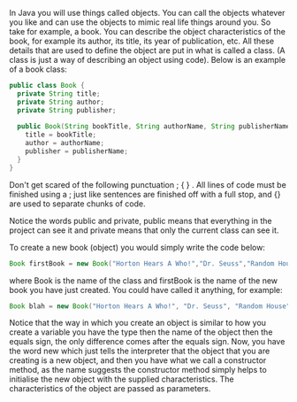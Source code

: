 In Java you will use things called objects.  You can call the objects whatever you like and can use the objects to mimic real life things around you.  So take for example, a book.  You can describe the object characteristics of the book, for example its author, its title, its year of publication, etc. All these details that are used to define the object are put in what is called a class.  (A class is just a way of describing an object using code).  Below is an example of a book class:

```java
public class Book {
  private String title;
  private String author;
  private String publisher;
 
  public Book(String bookTitle, String authorName, String publisherName) {
    title = bookTitle;
    author = authorName;
    publisher = publisherName;
  }
}
```

Don't get scared of the following punctuation ; { } .  All lines of code must be finished using a ; just like sentences are finished off with a full stop, and {} are used to separate chunks of code.

Notice the words public and private, public means that everything in the project can see it and private means that only the current class can see it.

To create a new book (object) you would simply write the code below:

```java
Book firstBook = new Book("Horton Hears A Who!","Dr. Seuss","Random House");
```

where Book is the name of the class and firstBook is the name of the new book you have just created.  You could have called it anything, for example:

```java
Book blah = new Book("Horton Hears A Who!", "Dr. Seuss", "Random House");
```

Notice that the way in which you create an object is similar to how you create a variable you have the type then the name of the object then the equals sign, the only difference comes after the equals sign.  Now, you have the word new which just tells the interpreter that the object that you are creating is a new object, and then you have what we call a constructor method, as the name suggests the constructor method simply helps to initialise the new object with the supplied characteristics. The characteristics of the object are passed as parameters.
